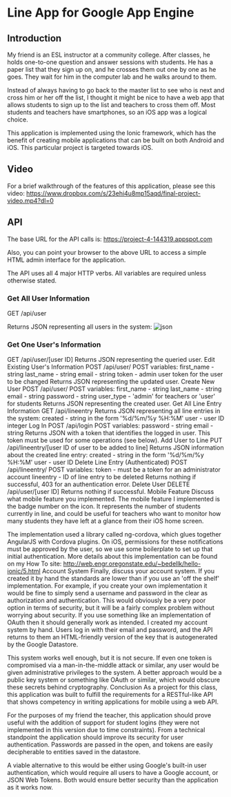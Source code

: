 # Line App for Google App Engine
## Introduction
My friend is an ESL instructor at a community college. After classes, he holds one-to-one question and answer sessions with students. He has a paper list that they sign up on, and he crosses them out one by one as he goes. They wait for him in the computer lab and he walks around to them.

Instead of always having to go back to the master list to see who is next and cross him or her off the list, I thought it might be nice to have a web app that allows students to sign up to the list and teachers to cross them off. Most students and teachers have smartphones, so an iOS app was a logical choice.

This application is implemented using the Ionic framework, which has the benefit of creating mobile applications that can be built on both Android and iOS. This particular project is targeted towards iOS.
## Video
For a brief walkthrough of the features of this application, please see this video:
https://www.dropbox.com/s/23ehi4u8mp15aqd/final-project-video.mp4?dl=0
## API
The base URL for the API calls is: https://project-4-144319.appspot.com

Also, you can point your browser to the above URL to access a simple HTML admin interface for the application.

The API uses all 4 major HTTP verbs. All variables are required unless otherwise stated.
### Get All User Information
GET /api/user

Returns JSON representing all users in the system:
![json](https://raw.githubusercontent.com/kylesezhi/line-app-gae/master/image00.png "json")

### Get One User's Information
GET /api/user/[user ID]
Returns JSON representing the queried user.
Edit Existing User's Information
POST /api/user/
POST variables:
first_name - string
last_name - string
email - string
token - admin user token for the user to be changed
Returns JSON representing the updated user.
Create New User
POST /api/user/
POST variables:
first_name - string
last_name - string
email - string
password - string
user_type - 'admin' for teachers or 'user' for students
Returns JSON representing the created user.
Get All Line Entry Information
GET /api/lineentry
Returns JSON representing all line entries in the system:
	created - string in the form '%d/%m/%y %H:%M'
	user - user ID integer
Log In
POST /api/login
POST variables:
password - string
email - string
Returns JSON with a token that identifies the logged in user. This token must be used for some operations (see below).
Add User to Line
PUT /api/lineentry/[user ID of user to be added to line]
Returns JSON information about the created line entry:
	created - string in the form '%d/%m/%y %H:%M'
	user - user ID
Delete Line Entry (Authenticated)
POST /api/lineentry/
POST variables:
token - must be a token for an administrator account
lineentry - ID of line entry to be deleted
Returns nothing if successful, 403 for an authentication error.
Delete User
DELETE /api/user/[user ID]
Returns nothing if successful.
Mobile Feature
Discuss what mobile feature you implemented.
The mobile feature I implemented is the badge number on the icon. It represents the number of students currently in line, and could be useful for teachers who want to monitor how many students they have left at a glance from their iOS home screen.

The implementation used a library called ng-cordova, which glues together AngularJS with Cordova plugins. On iOS, permissions for these notifications must be approved by the user, so we use some boilerplate to set up that initial authentication. More details about this implementation can be found on my How To site: http://web.engr.oregonstate.edu/~bedellk/hello-ionic/5.html
Account System
Finally, discuss your account system. If you created it by hand the standards are lower than if you use an 'off the shelf' implementation. For example, if you create your own implementation it would be fine to simply send a username and password in the clear as authorization and authentication. This would obviously be a very poor option in terms of security, but it will be a fairly complex problem without worrying about security. If you use something like an implementation of OAuth then it should generally work as intended.
I created my account system by hand. Users log in with their email and password, and the API returns to them an HTML-friendly version of the key that is autogenerated by the Google Datastore.

This system works well enough, but it is not secure. If even one token is compromised via a man-in-the-middle attack or similar, any user would be given administrative privileges to the system. A better approach would be a public key system or something like OAuth or similar, which would obscure these secrets behind cryptography.
Conclusion
As a project for this class, this application was built to fulfill the requirements for a RESTful-like API that shows competency in writing applications for mobile using a web API.

For the purposes of my friend the teacher, this application should prove useful with the addition of support for student logins (they were not implemented in this version due to time constraints). From a technical standpoint the application should improve its security for user authentication. Passwords are passed in the open, and tokens are easily decipherable to entities saved in the datastore.

A viable alternative to this would be either using Google's built-in user authentication, which would require all users to have a Google account, or JSON Web Tokens. Both would ensure better security than the application as it works now.
